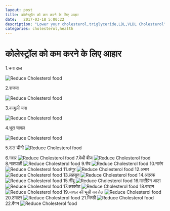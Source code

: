 ```yaml
---
layout: post
title: कोलेस्ट्रॉल को कम करने के लिए आहार
date:   2017-03-18 5:00:22
description: "Lower your cholesterol,triglyceride,LDL,VLDL Cholesterol"
categories: cholesterol,health
---
```

# कोलेस्ट्रॉल को कम करने के लिए आहार
1.चना दाल

![Reduce Cholesterol food ](https://raw.githubusercontent.com/vishnu1991/estivo/master/assets/images/chana-dal.jpg)

2.राजमा

![Reduce Cholesterol food ](https://raw.githubusercontent.com/vishnu1991/estivo/master/assets/images/Rajma_Masala_foodfood-compressed.jpg)

3.काबुली चना

![Reduce Cholesterol food ](https://raw.githubusercontent.com/vishnu1991/estivo/master/assets/images/indian-chick-peas55-compressed.jpg)

4.भूरा चावल

![Reduce Cholesterol food ](https://raw.githubusercontent.com/vishnu1991/estivo/master/assets/images/0000206_badam-american-1kg-compressed.jpg)

5.दाल चीनी 
![Reduce Cholesterol food ](https://raw.githubusercontent.com/vishnu1991/estivo/master/assets/images/0000206_badam-american-1kg-compressed.jpg)

6.गवार 
![Reduce Cholesterol food ](https://raw.githubusercontent.com/vishnu1991/estivo/master/assets/images/01-compressed.jpg)
7.मेथी बीज 
![Reduce Cholesterol food ](https://raw.githubusercontent.com/vishnu1991/estivo/master/assets/images/01-compressed.jpg)
8.नाशपाती 
![Reduce Cholesterol food ](https://raw.githubusercontent.com/vishnu1991/estivo/master/assets/images/01-compressed.jpg)
9.सेब
![Reduce Cholesterol food ](https://raw.githubusercontent.com/vishnu1991/estivo/master/assets/images/01-compressed.jpg)
10.नारंग 
![Reduce Cholesterol food ](https://raw.githubusercontent.com/vishnu1991/estivo/master/assets/images/01-compressed.jpg)
11.अंगूर 
![Reduce Cholesterol food ](https://raw.githubusercontent.com/vishnu1991/estivo/master/assets/images/01-compressed.jpg)
12.अनार
![Reduce Cholesterol food ](https://raw.githubusercontent.com/vishnu1991/estivo/master/assets/images/01-compressed.jpg)
13.लहसुन
![Reduce Cholesterol food ](https://raw.githubusercontent.com/vishnu1991/estivo/master/assets/images/01-compressed.jpg)
14.अदरक
![Reduce Cholesterol food ](https://raw.githubusercontent.com/vishnu1991/estivo/master/assets/images/Ginger(1)-compressed.jpg)
15.नींबू
![Reduce Cholesterol food ](https://raw.githubusercontent.com/vishnu1991/estivo/master/assets/images/Lemon-easter-biscuits-hero-1d74c01d-8906-45fe-8135-322f0520c434-0-472x310-compressed.jpg)
16.मल्टीग्रेन आटा
![Reduce Cholesterol food ](https://raw.githubusercontent.com/vishnu1991/estivo/master/assets/images/01-compressed.jpg)
17.अखरोट
![Reduce Cholesterol food ](https://raw.githubusercontent.com/vishnu1991/estivo/master/assets/images/akhrot-compressed.jpg)
18.बादाम
![Reduce Cholesterol food ](https://raw.githubusercontent.com/vishnu1991/estivo/master/assets/images/0000206_badam-american-1kg-compressed.jpg)
19.चावल की भूसी का तेल
![Reduce Cholesterol food ](https://raw.githubusercontent.com/vishnu1991/estivo/master/assets/images/14338570801369_Fortune_Rice_Bran_Oil_Pouchjpg-compressed.jpg)
20.टमाटर
![Reduce Cholesterol food ](https://raw.githubusercontent.com/vishnu1991/estivo/master/assets/images/01-compressed.jpg)
21.भिन्डी
![Reduce Cholesterol food ](https://raw.githubusercontent.com/vishnu1991/estivo/master/assets/images/01-compressed.jpg)
22.बैंगन
![Reduce Cholesterol food ](https://raw.githubusercontent.com/vishnu1991/estivo/master/assets/images/01-compressed.jpg)
